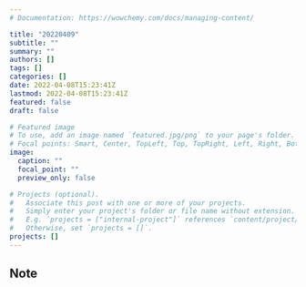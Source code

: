 ```yaml
---
# Documentation: https://wowchemy.com/docs/managing-content/

title: "20220409"
subtitle: ""
summary: ""
authors: []
tags: []
categories: []
date: 2022-04-08T15:23:41Z
lastmod: 2022-04-08T15:23:41Z
featured: false
draft: false

# Featured image
# To use, add an image named `featured.jpg/png` to your page's folder.
# Focal points: Smart, Center, TopLeft, Top, TopRight, Left, Right, BottomLeft, Bottom, BottomRight.
image:
  caption: ""
  focal_point: ""
  preview_only: false

# Projects (optional).
#   Associate this post with one or more of your projects.
#   Simply enter your project's folder or file name without extension.
#   E.g. `projects = ["internal-project"]` references `content/project/deep-learning/index.md`.
#   Otherwise, set `projects = []`.
projects: []
---
```


## Note

